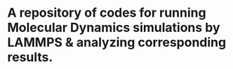 # A repository of codes for running Molecular Dynamics simulations by LAMMPS & analyzing corresponding results.

